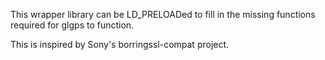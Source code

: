This wrapper library can be LD_PRELOADed to fill in the missing functions
required for glgps to function.

This is inspired by Sony's borringssl-compat project.
